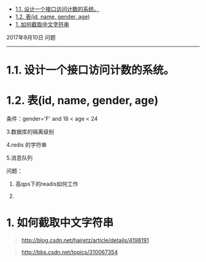 
<!-- TOC -->

- [1.1. 设计一个接口访问计数的系统。](#11-设计一个接口访问计数的系统)
- [1.2. 表(id, name, gender, age)](#12-表id-name-gender-age)
- [1. 如何截取中文字符串](#1-如何截取中文字符串)

<!-- /TOC -->


2017年9月10日 问题
___

# 1.1. 设计一个接口访问计数的系统。

# 1.2. 表(id, name, gender, age)
条件：gender='F' and 18 < age < 24

3.数据库的隔离级别

4.redis 的字符串

5.消息队列


问题：
1. 高qps下的readis如何工作


2. 



# 1. 如何截取中文字符串

> http://blog.csdn.net/hairetz/article/details/4198191

> http://bbs.csdn.net/topics/310067354


